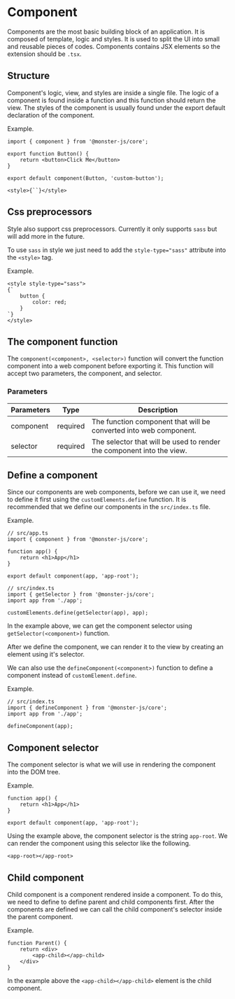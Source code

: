 # Component

Components are the most basic building block of an application.
It is composed of template, logic and styles.
It is used to split the UI into small and reusable pieces of codes.
Components contains JSX elements so the extension should be `.tsx`.

## Structure

Component's logic, view, and styles are inside a single file.
The logic of a component is found inside a function and this function should return the view.
The styles of the component is usually found under the export default declaration of the component.

Example.

```tsx
import { component } from '@monster-js/core';

export function Button() {
    return <button>Click Me</button>
}

export default component(Button, 'custom-button');

<style>{``}</style>
```

## Css preprocessors

Style also support css preprocessors.
Currently it only supports `sass` but will add more in the future.

To use `sass` in style we just need to add the `style-type="sass"` attribute into the `<style>` tag.

Example.

```tsx
<style style-type="sass">
{`
    button {
        color: red;
    }
`}
</style>
```

## The component function

The `component(<component>, <selector>)` function will convert the function component into a web component before exporting it.
This function will accept two parameters, the component, and selector.

### Parameters

| Parameters | Type | Description |
| --- | --- | --- |
| component | required | The function component that will be converted into web component. |
| selector | required | The selector that will be used to render the component into the view. |

## Define a component

Since our components are web components, before we can use it, we need to define it first using the `customElements.define` function.
It is recommended that we define our components in the `src/index.ts` file.

Example.

```tsx
// src/app.ts
import { component } from '@monster-js/core';

function app() {
    return <h1>App</h1>
}

export default component(app, 'app-root');
```

```tsx
// src/index.ts
import { getSelector } from '@monster-js/core';
import app from './app';

customElements.define(getSelector(app), app);
```

In the example above, we can get the component selector using `getSelector(<component>)` function.

After we define the component, we can render it to the view by creating an element using it's selector.

We can also use the `defineComponent(<component>)` function to define a component instead of `customElement.define`.

Example.

```tsx
// src/index.ts
import { defineComponent } from '@monster-js/core';
import app from './app';

defineComponent(app);
```

## Component selector

The component selector is what we will use in rendering the component into the DOM tree.

Example.

```tsx
function app() {
    return <h1>App</h1>
}

export default component(app, 'app-root');
```

Using the example above, the component selector is the string `app-root`.
We can render the component using this selector like the following.

```tsx
<app-root></app-root>
```

## Child component

Child component is a component rendered inside a component.
To do this, we need to define to define parent and child components first.
After the components are defined we can call the child component's selector inside the parent component.

Example.

```tsx
function Parent() {
    return <div>
        <app-child></app-child>
    </div>
}
```

In the example above the `<app-child></app-child>` element is the child component.
